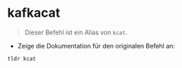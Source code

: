 # kafkacat

> Dieser Befehl ist ein Alias von `kcat`.

- Zeige die Dokumentation für den originalen Befehl an:

`tldr kcat`
